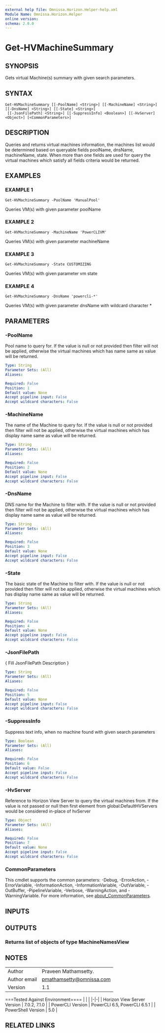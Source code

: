 ```yaml
---
external help file: Omnissa.Horizon.Helper-help.xml
Module Name: Omnissa.Horizon.Helper
online version:
schema: 2.0.0
---
```


# Get-HVMachineSummary

## SYNOPSIS
Gets virtual Machine(s) summary with given search parameters.

## SYNTAX

```
Get-HVMachineSummary [[-PoolName] <String>] [[-MachineName] <String>] [[-DnsName] <String>] [[-State] <String>]
 [[-JsonFilePath] <String>] [[-SuppressInfo] <Boolean>] [[-HvServer] <Object>] [<CommonParameters>]
```

## DESCRIPTION
Queries and returns virtual machines information, the machines list would be determined
based on queryable fields poolName, dnsName, machineName, state.
When more than one
fields are used for query the virtual machines which satisfy all fields criteria would be returned.

## EXAMPLES

### EXAMPLE 1
```
Get-HVMachineSummary -PoolName 'ManualPool'
```

Queries VM(s) with given parameter poolName

### EXAMPLE 2
```
Get-HVMachineSummary -MachineName 'PowerCLIVM'
```

Queries VM(s) with given parameter machineName

### EXAMPLE 3
```
Get-HVMachineSummary -State CUSTOMIZING
```

Queries VM(s) with given parameter vm state

### EXAMPLE 4
```
Get-HVMachineSummary -DnsName 'powercli-*'
```

Queries VM(s) with given parameter dnsName with wildcard character *

## PARAMETERS

### -PoolName
Pool name to query for.
If the value is null or not provided then filter will not be applied,
otherwise the virtual machines which has name same as value will be returned.

```yaml
Type: String
Parameter Sets: (All)
Aliases:

Required: False
Position: 1
Default value: None
Accept pipeline input: False
Accept wildcard characters: False
```

### -MachineName
The name of the Machine to query for.
If the value is null or not provided then filter will not be applied,
otherwise the virtual machines which has display name same as value will be returned.

```yaml
Type: String
Parameter Sets: (All)
Aliases:

Required: False
Position: 2
Default value: None
Accept pipeline input: False
Accept wildcard characters: False
```

### -DnsName
DNS name for the Machine to filter with.
If the value is null or not provided then filter will not be applied,
otherwise the virtual machines which has display name same as value will be returned.

```yaml
Type: String
Parameter Sets: (All)
Aliases:

Required: False
Position: 3
Default value: None
Accept pipeline input: False
Accept wildcard characters: False
```

### -State
The basic state of the Machine to filter with.
If the value is null or not provided then filter will not be applied,
otherwise the virtual machines which has display name same as value will be returned.

```yaml
Type: String
Parameter Sets: (All)
Aliases:

Required: False
Position: 4
Default value: None
Accept pipeline input: False
Accept wildcard characters: False
```

### -JsonFilePath
{ Fill JsonFilePath Description }

```yaml
Type: String
Parameter Sets: (All)
Aliases:

Required: False
Position: 5
Default value: None
Accept pipeline input: False
Accept wildcard characters: False
```

### -SuppressInfo
Suppress text info, when no machine found with given search parameters

```yaml
Type: Boolean
Parameter Sets: (All)
Aliases:

Required: False
Position: 6
Default value: False
Accept pipeline input: False
Accept wildcard characters: False
```

### -HvServer
Reference to Horizon View Server to query the virtual machines from.
If the value is not passed or null then
first element from global:DefaultHVServers would be considered in-place of hvServer

```yaml
Type: Object
Parameter Sets: (All)
Aliases:

Required: False
Position: 7
Default value: None
Accept pipeline input: False
Accept wildcard characters: False
```

### CommonParameters
This cmdlet supports the common parameters: -Debug, -ErrorAction, -ErrorVariable, -InformationAction, -InformationVariable, -OutVariable, -OutBuffer, -PipelineVariable, -Verbose, -WarningAction, and -WarningVariable. For more information, see [about_CommonParameters](http://go.microsoft.com/fwlink/?LinkID=113216).

## INPUTS

## OUTPUTS

### Returns list of objects of type MachineNamesView
## NOTES
| | |
|-|-|
| Author | Praveen Mathamsetty. |
| Author email | pmathamsetty@omnissa.com |
| Version | 1.1 |

===Tested Against Environment====
| | |
|-|-|
| Horizon View Server Version | 7.0.2, 7.1.0 |
| PowerCLI Version | PowerCLI 6.5, PowerCLI 6.5.1 |
| PowerShell Version | 5.0 |

## RELATED LINKS
